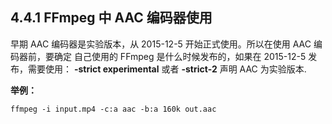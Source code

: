 ## 4.4.1 FFmpeg 中 AAC 编码器使用

早期 AAC 编码器是实验版本，从 2015-12-5 开始正式使用。所以在使用 AAC 编码器前，要确定
自己使用的 FFmpeg 是什么时候发布的，如果在 2015-12-5 发布，需要使用：
**-strict experimental** 或者 **-strict-2** 声明 AAC 为实验版本.

**举例：**
```shell
ffmpeg -i input.mp4 -c:a aac -b:a 160k out.aac
```